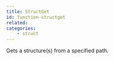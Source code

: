 ```yaml
---
title: StructGet
id: function-structget
related:
categories:
    - struct
---
```


Gets a structure(s) from a specified path.
